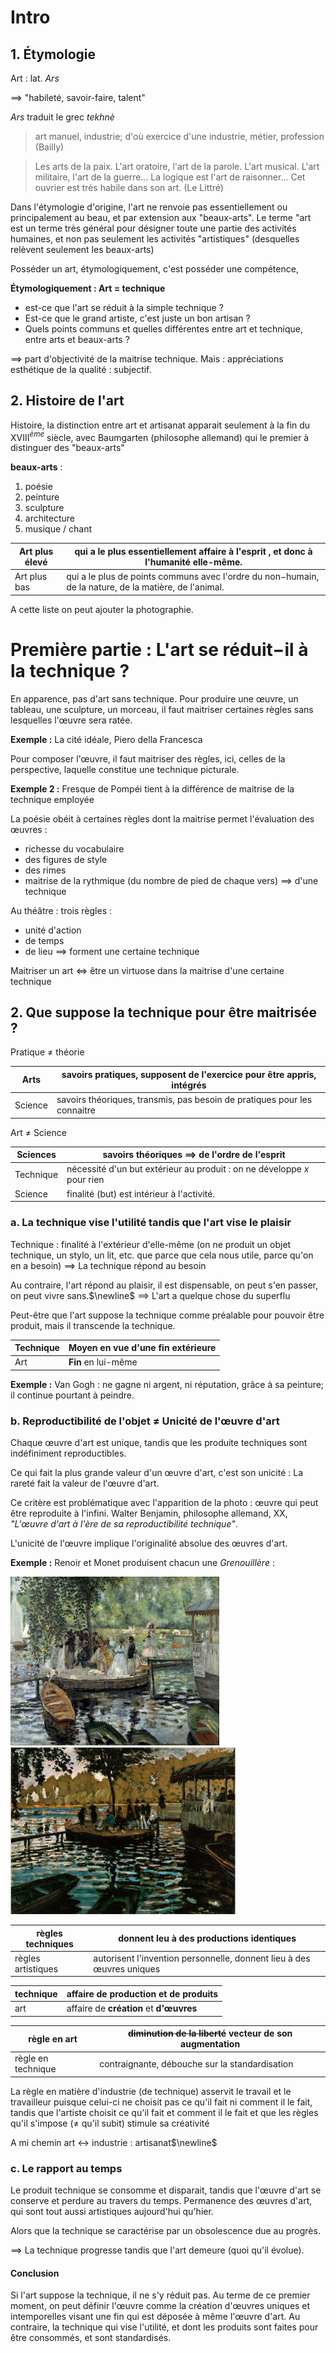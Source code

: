 
# Intro

## 1. Étymologie


Art : lat. _Ars_

$\implies$ "habileté, savoir-faire, talent"

_Ars_ traduit le grec _tekhnè_

> art manuel, industrie; d'où exercice d'une industrie, métier, profession
> (Bailly)

> Les arts de la paix. L'art oratoire, l'art de la parole. L'art musical. L'art militaire, l'art de la guerre... La logique est l'art de raisonner... Cet ouvrier est très habile dans son art.
> (Le Littré)


Dans l'étymologie d'origine, l'art ne renvoie pas essentiellement ou principalement au beau, et par extension aux "beaux-arts". Le terme "art est un terme très général pour désigner toute une partie des activités humaines, et non pas seulement les activités "artistiques" (desquelles relèvent seulement les beaux-arts)

Posséder un art, étymologiquement, c'est posséder une compétence, 

**Étymologiquement : Art = technique**


 - est-ce que l'art se réduit à la simple technique ?
 - Est-ce que le grand artiste, c'est juste un bon artisan ?
 - Quels points communs et quelles différentes entre art et technique, entre arts et beaux-arts ?

$\implies$ part d'objectivité de la maitrise technique. Mais : appréciations esthétique de la qualité : subjectif.

## 2. Histoire de l'art

Histoire, la distinction entre art et artisanat apparait seulement à la fin du XVIII$^{ème}$ siècle, avec Baumgarten (philosophe allemand) qui le premier à distinguer des "beaux-arts"

**beaux-arts** :
 1. poésie
 2. peinture
 3. sculpture
 4. architecture
 5. musique / chant

| Art plus élevé | qui a le plus essentiellement affaire à l'esprit , et donc à l'humanité elle-même.                    |
| -------------- | ----------------------------------------------------------------------------------------------------- |
| Art plus bas   | qui a le plus de points communs avec l'ordre du non−humain, de la nature, de la matière, de l'animal. |

A cette liste on peut ajouter la photographie.


# Première partie : L'art se réduit−il à la technique ?

En apparence, pas d'art sans technique. Pour produire une œuvre, un tableau, une sculpture, un morceau, il faut maitriser certaines règles sans lesquelles l'œuvre sera ratée.

**Exemple :** La cité idéale, Piero della Francesca

Pour composer l'œuvre, il faut maitriser des règles, ici, celles de la perspective, laquelle constitue une technique picturale.

**Exemple 2 :** Fresque de Pompéi tient à la différence de maitrise de la technique employée

La poésie obéit à certaines règles dont la maitrise permet l'évaluation des œuvres :
 - richesse du vocabulaire
 - des figures de style
 - des rimes
 - maitrise de la rythmique (du nombre de pied de chaque vers)
 $\implies$ d'une technique

Au théâtre : trois règles :
 - unité d'action
 - de temps
 - de lieu
 $\implies$ forment une certaine technique

Maitriser un art $\iff$ être un virtuose dans la maitrise d'une certaine technique



## 2. Que suppose la technique pour être maitrisée ?

Pratique $\neq$ théorie

| Arts    | savoirs pratiques, supposent de l'exercice pour être appris, intégrés    |
|---------|--------------------------------------------------------------------------|
| Science | savoirs théoriques, transmis, pas besoin de pratiques pour les connaitre |


Art $\neq$ Science


|   Sciences   |          savoirs théoriques $\implies$ de l'ordre de l'esprit                   |
|--------------|-------------------------------------------------------------------------|
|  Technique   | nécessité d'un but extérieur au produit : on ne développe $x$ pour rien |
|   Science    |               finalité (but) est intérieur à l'activité.                |


### a. La technique vise l'utilité tandis que l'art vise le plaisir

Technique : finalité à l'extérieur d'elle-même (on ne produit un objet technique, un stylo, un lit, etc. que parce que cela nous utile, parce qu'on en a besoin)
$\implies$
La technique répond au besoin


Au contraire, l'art répond au plaisir, il est dispensable, on peut s'en passer, on peut vivre sans.$\newline$
$\implies$ L'art a quelque chose du superflu

Peut-être que l'art suppose la technique comme préalable pour pouvoir être produit, mais il transcende la technique.


| Technique | **Moyen** en vue d'une fin extérieure |
|-----------|-----------------------------------|
| Art       | **Fin** en lui-même                   |


**Exemple :** Van Gogh : ne gagne ni argent, ni réputation, grâce à sa peinture; il continue pourtant à peindre.


### b. Reproductibilité de l'objet $\neq$ Unicité de l'œuvre d'art


Chaque œuvre d'art est unique, tandis que les produite techniques sont indéfiniment reproductibles.

Ce qui fait la plus grande valeur d'un œuvre d'art, c'est son unicité : La rareté fait la valeur de l'œuvre d'art.

Ce critère est problématique avec l'apparition de la photo : œuvre qui peut être reproduite à l'infini. Walter Benjamin, philosophe allemand, XX, _"L'œuvre d'art à l'ère de sa reproductibilité technique"_.

L'unicité de l'œuvre implique l'originalité absolue des œuvres d'art.

**Exemple :** Renoir et Monet produisent chacun une _Grenouillère_ :

![Renoir, La Grenouillère](Renoir_La_Grenouillere.jpg)
![Monet Bain a la Grenouillere](Monet_Bain_a_la_Grenouillere.png)

| règles techniques  | donnent leu à des productions identiques                              |
|--------------------|-----------------------------------------------------------------------|
| règles artistiques | autorisent l'invention personnelle, donnent lieu à des œuvres uniques |


| technique | affaire de **production** et de **produits**         |
|-----------|----------------------------------------------|
| art       | affaire de **création** et **d'œuvres**              |


| règle en art       | ~~diminution de la liberté~~ vecteur de son augmentation     |
|--------------------|----------------------------------------------------------|
| règle en technique | contraignante, débouche sur la standardisation          |



La règle en matière d'industrie (de technique) asservit le travail et le travailleur puisque celui-ci ne choisit pas ce qu'il fait ni comment il le fait, tandis que l'artiste choisit ce qu'il fait et comment il le fait et que les règles qu'il s'impose ($\neq$ qu'il subit) stimule sa créativité

A mi chemin art $\leftrightarrow$ industrie : artisanat$\newline$



### c. Le rapport au temps


Le produit technique se consomme et disparait, tandis que l'œuvre d'art se conserve et perdure au travers du temps. Permanence des œuvres d'art, qui sont tout aussi artistiques aujourd'hui qu'hier.

Alors que la technique se caractérise par un obsolescence due au progrès.

$\implies$ La technique progresse tandis que l'art demeure (quoi qu'il évolue).

#### Conclusion

Si l'art suppose la technique, il ne s'y réduit pas. Au terme de ce premier moment, on peut définir l'œuvre comme la création d'œuvres uniques et intemporelles visant une fin qui est déposée à même l'œuvre d'art. Au contraire, la technique qui vise l'utilité, et dont les produits sont faites pour être consommés, et sont standardisés.


